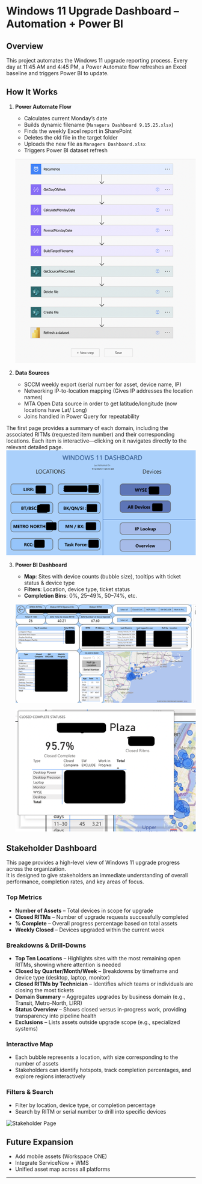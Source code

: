 # Windows 11 Upgrade Dashboard – Automation + Power BI

## Overview
This project automates the Windows 11 upgrade reporting process.
Every day at 11:45 AM and 4:45 PM, a Power Automate flow refreshes an Excel baseline and triggers Power BI to update.

## How It Works
1. **Power Automate Flow**  
   - Calculates current Monday’s date  
   - Builds dynamic filename (`Managers Dashboard 9.15.25.xlsx`)  
   - Finds the weekly Excel report in SharePoint  
   - Deletes the old file in the target folder  
   - Uploads the new file as `Managers Dashboard.xlsx`  
   - Triggers Power BI dataset refresh  

   ![Flow Screenshot](https://github.com/Avimaslow/Windows11Dashboard/blob/main/screenshots/PowerAutomateWin11.png)

2. **Data Sources**
   - SCCM weekly export (serial number for asset, device name, IP)
   - Networking IP-to-location mapping (Gives IP addresses the location names)
   - MTA Open Data source in order to get latitude/longitude (now locations have Lat/ Long)
   - Joins handled in Power Query for repeatability

The first page provides a summary of each domain, including the associated RITMs (requested item number) and their corresponding locations. Each item is interactive—clicking on it navigates directly to the relevant detailed page.
   ![Data Merge Screenshot](https://github.com/Avimaslow/Windows11Dashboard/blob/main/screenshots/SummaryPage.png)

3. **Power BI Dashboard**
   - **Map**: Sites with device counts (bubble size), tooltips with ticket status & device type  
   - **Filters**: Location, device type, ticket status  
   - **Completion Bins**: 0%, 25–49%, 50–74%, etc.  

   ![Dashboard Map Screenshot](https://github.com/Avimaslow/Windows11Dashboard/blob/main/screenshots/Win11Dashboard%20Main%20Page.png)


   ![Dashboard Map Percentage for Each Location](https://github.com/Avimaslow/Windows11Dashboard/blob/main/screenshots/PercentageCompleteEachLocation.png)

## Stakeholder Dashboard

This page provides a high-level view of Windows 11 upgrade progress across the organization.  
It is designed to give stakeholders an immediate understanding of overall performance, completion rates, and key areas of focus.

### Top Metrics
- **Number of Assets** – Total devices in scope for upgrade  
- **Closed RITMs** – Number of upgrade requests successfully completed  
- **% Complete** – Overall progress percentage based on total assets  
- **Weekly Closed** – Devices upgraded within the current week  

### Breakdowns & Drill-Downs
- **Top Ten Locations** – Highlights sites with the most remaining open RITMs, showing where attention is needed  
- **Closed by Quarter/Month/Week** – Breakdowns by timeframe and device type (desktop, laptop, monitor)  
- **Closed RITMs by Technician** – Identifies which teams or individuals are closing the most tickets  
- **Domain Summary** – Aggregates upgrades by business domain (e.g., Transit, Metro-North, LIRR)  
- **Status Overview** – Shows closed versus in-progress work, providing transparency into pipeline health  
- **Exclusions** – Lists assets outside upgrade scope (e.g., specialized systems)  

### Interactive Map
- Each bubble represents a location, with size corresponding to the number of assets  
- Stakeholders can identify hotspots, track completion percentages, and explore regions interactively  

### Filters & Search
- Filter by location, device type, or completion percentage  
- Search by RITM or serial number to drill into specific devices  

 ![Stakeholder Page](https://github.com/Avimaslow/Windows11Dashboard/blob/main/screenshots/StakeholdersPage1.png)



## Future Expansion
- Add mobile assets (Workspace ONE)
- Integrate ServiceNow + WMS
- Unified asset map across all platforms

---



